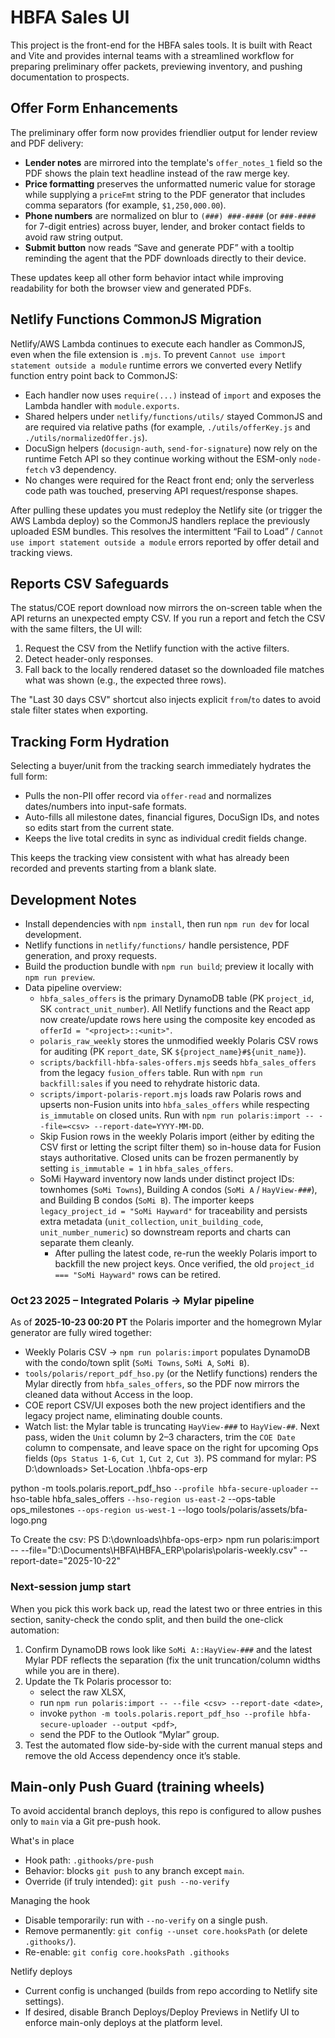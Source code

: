 # HBFA Sales UI

This project is the front-end for the HBFA sales tools. It is built with React and Vite and provides internal teams with a streamlined workflow for preparing preliminary offer packets, previewing inventory, and pushing documentation to prospects.

## Offer Form Enhancements

The preliminary offer form now provides friendlier output for lender review and PDF delivery:

- **Lender notes** are mirrored into the template's `offer_notes_1` field so the PDF shows the plain text headline instead of the raw merge key.
- **Price formatting** preserves the unformatted numeric value for storage while supplying a `priceFmt` string to the PDF generator that includes comma separators (for example, `$1,250,000.00`).
- **Phone numbers** are normalized on blur to `(###) ###-####` (or `###-####` for 7-digit entries) across buyer, lender, and broker contact fields to avoid raw string output.
- **Submit button** now reads “Save and generate PDF” with a tooltip reminding the agent that the PDF downloads directly to their device.

These updates keep all other form behavior intact while improving readability for both the browser view and generated PDFs.

## Netlify Functions CommonJS Migration

Netlify/AWS Lambda continues to execute each handler as CommonJS, even when the file extension is `.mjs`. To prevent `Cannot use import statement outside a module` runtime errors we converted every Netlify function entry point back to CommonJS:

- Each handler now uses `require(...)` instead of `import` and exposes the Lambda handler with `module.exports`.
- Shared helpers under `netlify/functions/utils/` stayed CommonJS and are required via relative paths (for example, `./utils/offerKey.js` and `./utils/normalizedOffer.js`).
- DocuSign helpers (`docusign-auth`, `send-for-signature`) now rely on the runtime Fetch API so they continue working without the ESM-only `node-fetch` v3 dependency.
- No changes were required for the React front end; only the serverless code path was touched, preserving API request/response shapes.

After pulling these updates you must redeploy the Netlify site (or trigger the AWS Lambda deploy) so the CommonJS handlers replace the previously uploaded ESM bundles. This resolves the intermittent “Fail to Load” / `Cannot use import statement outside a module` errors reported by offer detail and tracking views.

## Reports CSV Safeguards

The status/COE report download now mirrors the on-screen table when the API returns an unexpected empty CSV. If you run a report and fetch the CSV with the same filters, the UI will:

1. Request the CSV from the Netlify function with the active filters.
2. Detect header-only responses.
3. Fall back to the locally rendered dataset so the downloaded file matches what was shown (e.g., the expected three rows).

The "Last 30 days CSV" shortcut also injects explicit `from`/`to` dates to avoid stale filter states when exporting.

## Tracking Form Hydration

Selecting a buyer/unit from the tracking search immediately hydrates the full form:

- Pulls the non-PII offer record via `offer-read` and normalizes dates/numbers into input-safe formats.
- Auto-fills all milestone dates, financial figures, DocuSign IDs, and notes so edits start from the current state.
- Keeps the live total credits in sync as individual credit fields change.

This keeps the tracking view consistent with what has already been recorded and prevents starting from a blank slate.

## Development Notes

- Install dependencies with `npm install`, then run `npm run dev` for local development.
- Netlify functions in `netlify/functions/` handle persistence, PDF generation, and proxy requests.
- Build the production bundle with `npm run build`; preview it locally with `npm run preview`.
- Data pipeline overview:
  * `hbfa_sales_offers` is the primary DynamoDB table (PK `project_id`, SK `contract_unit_number`). All Netlify functions and the React app now create/update rows here using the composite key encoded as `offerId = "<project>::<unit>"`.
  * `polaris_raw_weekly` stores the unmodified weekly Polaris CSV rows for auditing (PK `report_date`, SK `${project_name}#${unit_name}`).
  * `scripts/backfill-hbfa-sales-offers.mjs` seeds `hbfa_sales_offers` from the legacy `fusion_offers` table. Run with `npm run backfill:sales` if you need to rehydrate historic data.
  * `scripts/import-polaris-report.mjs` loads raw Polaris rows and upserts non-Fusion units into `hbfa_sales_offers` while respecting `is_immutable` on closed units. Run with `npm run polaris:import -- --file=<csv> --report-date=YYYY-MM-DD`.
  * Skip Fusion rows in the weekly Polaris import (either by editing the CSV first or letting the script filter them) so in-house data for Fusion stays authoritative. Closed units can be frozen permanently by setting `is_immutable = 1` in `hbfa_sales_offers`.
  * SoMi Hayward inventory now lands under distinct project IDs: townhomes (`SoMi Towns`), Building A condos (`SoMi A` / `HayView-###`), and Building B condos (`SoMi B`). The importer keeps `legacy_project_id = "SoMi Hayward"` for traceability and persists extra metadata (`unit_collection`, `unit_building_code`, `unit_number_numeric`) so downstream reports and charts can separate them cleanly.
    - After pulling the latest code, re-run the weekly Polaris import to backfill the new project keys. Once verified, the old `project_id === "SoMi Hayward"` rows can be retired.

### Oct 23 2025 – Integrated Polaris → Mylar pipeline
As of **2025-10-23 00:20 PT** the Polaris importer and the homegrown Mylar generator are fully wired together:
- Weekly Polaris CSV → `npm run polaris:import` populates DynamoDB with the condo/town split (`SoMi Towns`, `SoMi A`, `SoMi B`).
- `tools/polaris/report_pdf_hso.py` (or the Netlify functions) renders the Mylar directly from `hbfa_sales_offers`, so the PDF now mirrors the cleaned data without Access in the loop.
- COE report CSV/UI exposes both the new project identifiers and the legacy project name, eliminating double counts.
- Watch list: the Mylar table is truncating `HayView-###` to `HayView-##`. Next pass, widen the `Unit` column by 2–3 characters, trim the `COE Date` column to compensate, and leave space on the right for upcoming Ops fields (`Ops Status 1-6`, `Cut 1`, `Cut 2`, `Cut 3`).
PS command for mylar:
PS D:\downloads> Set-Location .\hbfa-ops-erp

python -m tools.polaris.report_pdf_hso `
  --profile hbfa-secure-uploader `
  --hso-table hbfa_sales_offers `
  --hso-region us-east-2 `
  --ops-table ops_milestones `
  --ops-region us-west-1 `
  --logo tools/polaris/assets/bfa-logo.png



To Create the csv:
PS D:\downloads\hbfa-ops-erp> npm run polaris:import -- --file="D:\Documents\HBFA\HBFA_ERP\polaris\polaris-weekly.csv" --report-date="2025-10-22"

### Next-session jump start
When you pick this work back up, read the latest two or three entries in this section, sanity-check the condo split, and then build the one-click automation:
1. Confirm DynamoDB rows look like `SoMi A::HayView-###` and the latest Mylar PDF reflects the separation (fix the unit truncation/column widths while you are in there).
2. Update the Tk Polaris processor to:
   - select the raw XLSX,
   - run `npm run polaris:import -- --file <csv> --report-date <date>`,
   - invoke `python -m tools.polaris.report_pdf_hso --profile hbfa-secure-uploader --output <pdf>`,
   - send the PDF to the Outlook “Mylar” group.
3. Test the automated flow side-by-side with the current manual steps and remove the old Access dependency once it’s stable.

## Main-only Push Guard (training wheels)
To avoid accidental branch deploys, this repo is configured to allow pushes only to `main` via a Git pre-push hook.

What's in place
- Hook path: `.githooks/pre-push`
- Behavior: blocks `git push` to any branch except `main`.
- Override (if truly intended): `git push --no-verify`

Managing the hook
- Disable temporarily: run with `--no-verify` on a single push.
- Remove permanently: `git config --unset core.hooksPath` (or delete `.githooks/`).
- Re-enable: `git config core.hooksPath .githooks`

Netlify deploys
- Current config is unchanged (builds from repo according to Netlify site settings).
- If desired, disable Branch Deploys/Deploy Previews in Netlify UI to enforce main-only deploys at the platform level.
